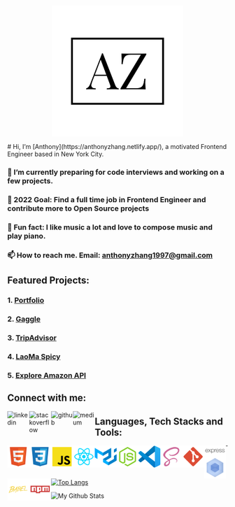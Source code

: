 <p align="center">
 <img width="300px" src="assets/az_logo.png" align="center" alt="Anthony Zhang" />
</p>
# Hi, I’m [Anthony](https://anthonyzhang.netlify.app/), a motivated Frontend Engineer based in New York City.

### 🌱 I’m currently preparing for code interviews and working on a few projects.

### 🌱 2022 Goal: Find a full time job in Frontend Engineer and contribute more to Open Source projects

### 🌱 Fun fact: I like music a lot and love to compose music and play piano.

### 📫 How to reach me. Email: anthonyzhang1997@gmail.com

## Featured Projects:

### 1. [Portfolio](https://github.com/AnthonyZhang220/portfolio-website)

### 2. [Gaggle](https://github.com/AnthonyZhang220/google-search-clone)

### 3. [TripAdvisor](https://github.com/AnthonyZhang220/travel-advisor)

### 4. [LaoMa Spicy](https://github.com/AnthonyZhang220/qrcode-ordering)

### 5. [Explore Amazon API](https://github.com/AnthonyZhang220/Find_GPU_API)

## Connect with me:

[<img align="left" alt="linkedin" src="https://raw.githubusercontent.com/FortAwesome/Font-Awesome/6.x/svgs/brands/linkedin.svg" width="50" height="50"/>][linkedin]

[<img align="left" alt="stackoverflow" src="https://raw.githubusercontent.com/FortAwesome/Font-Awesome/6.x/svgs/brands/stack-overflow.svg" width="50" height="50"/>][stackoverflow]

[<img align="left" alt="github" src="https://raw.githubusercontent.com/FortAwesome/Font-Awesome/6.x/svgs/brands/github.svg" width="50" height="50"/>][github]

[<img align="left" alt="medium" src="https://raw.githubusercontent.com/FortAwesome/Font-Awesome/6.x/svgs/brands/medium.svg" width="50" height="50"/>][medium]





## Languages, Tech Stacks and Tools:

<p>
<img align="left" alt="html" src="assets/html.svg" width="50px"/>
<img align="left" alt="css" src="assets/css.svg" width="50px"/>
<img align="left" alt="js_official" src="assets/js_official.svg" width="50px"/>
<img align="left" alt="reactjs" src="assets/reactjs.svg" width="50px"/>
<img align="left" alt="mui" src="assets/mui.svg" width="50px"/>
<img align="left" alt="node" src="assets/node.svg" width="50px"/>
<img align="left" alt="vscode" src="assets/vscode.svg" width="50px"/>
<img align="left" alt="scss" src="assets/scss.svg" width="50px"/>
<img align="left" alt="git" src="assets/git.svg" width="50px"/>
<img align="left" alt="expressjs" src="assets/expressjs.svg" width="50px"/>
<img align="left" alt="webpack" src="assets/webpack.svg" width="50px"/>
<img align="left" alt="babel" src="assets/babel.svg" width="50px"/>
<img align="left" alt="npm" src="assets/npm.svg" width="50px"/>
</p>



---

[![Top Langs](https://github-readme-stats.vercel.app/api/top-langs/?username=AnthonyZhang220&layout=compact)](https://github.com/anuraghazra/github-readme-stats)

<img align="left" alt="My Github Stats" src="https://github-readme-stats.vercel.app/api?username=AnthonyZhang220&show_icons=true&hide_border=true&count_private=true" />

[linkedin]: https://www.linkedin.com/in/anthony-xiangyu-zhang/
[stackoverflow]: https://stackoverflow.com/users/6162027/anthonydev220
[portfolio]: https://anthonyzhang.netlify.app/
[medium]: https://medium.com/@anthonyzhang220
[github]: https://github.com/AnthonyZhang220

<!---
AnthonyZhang220/AnthonyZhang220 is a ✨ special ✨ repository because its `README.md` (this file) appears on your GitHub profile.
You can click the Preview link to take a look at your changes.
--->
